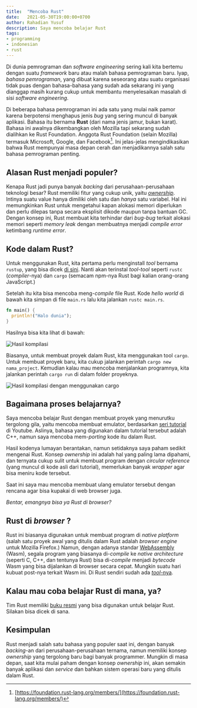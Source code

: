 ```yaml
---
title:  "Mencoba Rust"
date:   2021-05-30T19:00:00+0700
author: Rahadian Yusuf
description: Saya mencoba belajar Rust
tags:
- programming
- indonesian
- rust
---
```


Di dunia pemrograman dan *software engineering* sering kali kita
bertemu dengan suatu *framework* baru atau malah bahasa pemrograman
baru. Iyap, *bahasa pemrograman*, yang dibuat karena seseorang atau suatu organisasi
tidak puas dengan bahasa-bahasa yang sudah ada sekarang ini yang dianggap
masih kurang cukup untuk membantu menyelesaikan masalah
di sisi *software engineering*.

<!-- more -->

Di beberapa bahasa pemrograman ini ada satu yang mulai naik pamor karena
berpotensi menghapus jenis *bug* yang sering muncul di banyak aplikasi. Bahasa itu bernama **Rust**
(dari nama jenis jamur, bukan karat). Bahasa ini  awalnya dikembangkan
oleh Mozilla tapi sekarang sudah dialihkan ke Rust Foundation.
Anggota Rust Foundation (selain Mozilla) termasuk Microsoft, Google, dan Facebook[^1].
Ini jelas-jelas mengindikasikan bahwa Rust mempunyai masa depan cerah dan
menjadikannya salah satu bahasa pemrograman penting.

## Alasan Rust menjadi populer?

Kenapa Rust jadi punya banyak *backing* dari perusahaan-perusahaan teknologi besar?
Rust memiliki fitur yang cukup unik, yaitu [*ownership*](https://doc.rust-lang.org/book/ch04-01-what-is-ownership.html).
Intinya suatu value hanya dimiliki oleh satu dan *hanya* satu variabel.
Hal ini memungkinkan Rust untuk mengetahui kapan alokasi memori diperlukan dan
perlu dilepas tanpa secara eksplisit dikode maupun tanpa bantuan GC. Dengan konsep ini,
Rust membuat kita terhindar dari *bug-bug* terkait alokasi memori seperti *memory leak*
dengan membuatnya menjadi *compile error* ketimbang *runtime error*.

## Kode dalam Rust?

Untuk menggunakan Rust, kita pertama perlu menginstall *tool* bernama `rustup`,
yang bisa dicek [di sini](https://www.rust-lang.org/tools/install). Nanti akan
terinstal *tool-tool* seperti `rustc` (*compiler*-nya) dan `cargo` (semacam npm-nya Rust
bagi kalian orang-orang JavaScript.)

Setelah itu kita bisa mencoba meng-*compile* file Rust. Kode *hello world* di bawah kita
simpan di file `main.rs` lalu kita jalankan `rustc main.rs`.

```rs
fn main() {
  println!("Halo dunia");
}
```

Hasilnya bisa kita lihat di bawah:

![Hasil kompilasi](/img/posts/compile-rust.png)

Biasanya, untuk membuat proyek dalam Rust, kita menggunakan tool `cargo`. Untuk membuat
proyek baru, kita cukup jalankan perintah `cargo new nama_project`. Kemudian
kalau mau mencoba menjalankan programnya, kita jalankan perintah `cargo run` di dalam
folder proyeknya.

![Hasil kompilasi dengan menggunakan cargo](/img/posts/halo-using-cargo.png)

## Bagaimana proses belajarnya?

Saya mencoba belajar Rust dengan membuat proyek yang menurutku tergolong gila, yaitu
mencoba membuat emulator, berdasarkan [seri tutorial](https://www.youtube.com/playlist?list=PLrOv9FMX8xJHqMvSGB_9G9nZZ_4IgteYf) di Youtube.
Aslinya,  bahasa yang digunakan dalam tutorial tersebut adalah C++, namun saya mencoba
mem-*porting* kode itu dalam Rust.

Hasil kodenya lumayan berantakan, namun setidaknya saya paham sedikit mengenai Rust.
Konsep *ownership* ini adalah hal yang paling lama dipahami, dan ternyata cukup sulit
untuk membuat program dengan *circular reference* (yang muncul di kode asli dari tutorial),
memerlukan banyak *wrapper* agar bisa meniru kode tersebut.

Saat ini saya mau mencoba membuat ulang emulator tersebut dengan rencana agar bisa kupakai
di web browser juga.

*Bentar, emangnya bisa ya Rust di browser?*

## Rust di *browser* ?

Rust ini biasanya digunakan untuk membuat program di *native platform* (salah satu proyek awal
yang ditulis dalam Rust adalah *browser engine* untuk Mozilla Firefox.) Namun, dengan
adanya standar [WebAssembly](https://webassembly.org/) (Wasm), segala program yang biasanya di-*compile* ke *native architecture*
(seperti C, C++, dan tentunya Rust) bisa di-*compile* menjadi *bytecode* Wasm yang bisa dijalankan
di browser secara cepat. Mungkin suatu hari kubuat post-nya terkait Wasm ini.
Di Rust sendiri sudah ada [*tool*-nya](https://rustwasm.github.io/docs/book/introduction.html).

## Kalau mau coba belajar Rust di mana, ya?
Tim Rust memiliki [buku resmi](https://doc.rust-lang.org/book/title-page.html) yang bisa
digunakan untuk belajar Rust. Silakan bisa dicek di sana.

## Kesimpulan

Rust menjadi salah satu bahasa yang populer saat ini, dengan banyak *backing*-an dari
perusahaan-perusahaan ternama, namun memiliki konsep *ownership* yang tergolong baru bagi banyak
programmer. Mungkin di masa depan, saat kita mulai paham dengan konsep *ownership* ini, akan
semakin banyak aplikasi dan *service* dan bahkan sistem operasi baru yang ditulis dalam Rust.

[^1]: [https://foundation.rust-lang.org/members/](https://foundation.rust-lang.org/members/)
